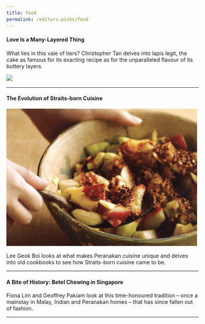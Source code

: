 ```yaml
---
title: Food
permalink: /editors-picks/food
---
```

#### <a style="text-decoration: none; font-weight: bold;" href="/vol-16/issue-4/jan-mar-2021/kueh-lapis" target="_blank"> Love Is a Many-Layered Thing</a>
 <p>What lies in this vale of tiers? Christopher Tan delves into lapis legit, the cake as famous for its exacting recipe as for the unparalleled flavour of its buttery layers.</p> 
 <img style="width:500px;" src="/images/vol-16-issue-4/kuehlapis/TwoBatterCake.jpg">
 <hr clear="left">

#### <a style="text-decoration: none; font-weight: bold;" href="/vol-17/issue-2/jul-sep-2021/straitsborncuisine"  target="_blank">The Evolution of Straits-born Cuisine</a>
 <img style="width:500px;" src="/images/vol-17-issue-2/straitscuisine/StraitsbornCuisine_Main.jpg">
<p>Lee Geok Boi looks at what makes Peranakan cuisine unique and delves into old cookbooks to see how Straits-born cuisine came to be.</p> <hr clear="left">
  
#### <a style="text-decoration: none; font-weight: bold;" href="/vol-16/issue-3/oct-dec-2020/betel-chewing" target="_blank">A Bite of History: Betel Chewing in Singapore</a>
 <p>Fiona Lim and Geoffrey Pakiam look at this time-honoured tradition – once a mainstay in Malay, Indian and Peranakan homes – that has since fallen out of fashion.</p>  <hr clear="left">